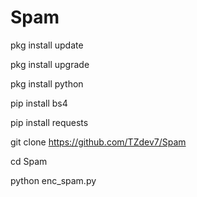 # Spam
pkg install update

pkg install upgrade

pkg install python

pip install bs4

pip install requests

git clone https://github.com/TZdev7/Spam

cd Spam

python enc_spam.py
